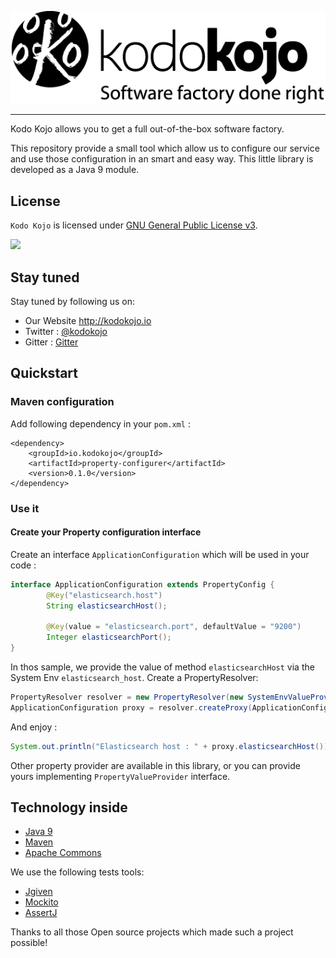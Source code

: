 ![Kodo Kojo Logo](doc/images/logo-kodokojo-baseline-black1.png)

---

Kodo Kojo allows you to get a full out-of-the-box software factory.

This repository provide a small tool which allow us to configure our service and use those configuration in an smart and easy way. 
This little library is developed as a Java 9 module. 

License
------

`Kodo Kojo` is licensed under [GNU General Public License v3](http://www.gnu.org/licenses/gpl-3.0.en.html).

[![](https://img.shields.io/badge/License-GPLv3-blue.svg?style=flat)](http://www.gnu.org/licenses/gpl-3.0.en.html)

## Stay tuned

Stay tuned by following us on:

* Our Website http://kodokojo.io
* Twitter : [@kodokojo](http://twitter.com/kodokojo)
* Gitter : [Gitter](https://gitter.im/kodokojo/kodokojo) 

## Quickstart


### Maven configuration

Add following dependency in your `pom.xml` :
```
<dependency>
    <groupId>io.kodokojo</groupId>
    <artifactId>property-configurer</artifactId>
    <version>0.1.0</version>
</dependency>
```

### Use it

#### Create your Property configuration interface

Create an interface `ApplicationConfiguration` which will be used in your code :
```java
interface ApplicationConfiguration extends PropertyConfig {
        @Key("elasticsearch.host")
        String elasticsearchHost();
        
        @Key(value = "elasticsearch.port", defaultValue = "9200")
        Integer elasticsearchPort();
}
```

In thos sample, we provide the value of method `elasticsearchHost` via the System Env `elasticsearch_host`.
Create a PropertyResolver:
```java
PropertyResolver resolver = new PropertyResolver(new SystemEnvValueProvider());
ApplicationConfiguration proxy = resolver.createProxy(ApplicationConfiguration.class);
```

And enjoy :

```java
System.out.println("Elasticsearch host : " + proxy.elasticsearchHost());
```

Other property provider are available in this library, or you can provide yours implementing `PropertyValueProvider` interface.

## Technology inside

* [Java 9](http://java.com)
* [Maven](https://maven.apache.org/)
* [Apache Commons](https://commons.apache.org/)

We use the following tests tools:

* [Jgiven](http://jgiven.org/)
* [Mockito](http://mockito.org/)
* [AssertJ](http://joel-costigliola.github.io/assertj/)

Thanks to all those Open source projects which made such a project possible!
